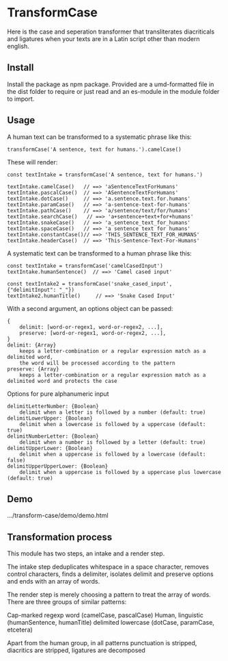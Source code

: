 # TransformCase

Here is the case and seperation transformer that
transliterates diacriticals and ligatures
when your texts are in a Latin script other than modern english.

## Install

Install the package as npm package. Provided are
a umd-formatted file in the dist folder to require or just read
and an es-module in the module folder to import.

## Usage

A human text can be transformed to a systematic phrase like this:

    transformCase('A sentence, text for humans.').camelCase()

These will render:

    const textIntake = transformCase('A sentence, text for humans.')

    textIntake.camelCase()   // ==> 'aSentenceTextForHumans'
    textIntake.pascalCase()  // ==> 'ASentenceTextForHumans'
    textIntake.dotCase()     // ==> 'a.sentence.text.for.humans'
    textIntake.paramCase()   // ==> 'a-sentence-text-for-humans'
    textIntake.pathCase()    // ==> 'a/sentence/text/for/humans'
    textIntake.searchCase()   // ==> 'a+sentence+text+for+humans'
    textIntake.snakeCase()   // ==> 'a_sentence_text_for_humans'
    textIntake.spaceCase()   // ==> 'a sentence text for humans'
    textIntake.constantCase()// ==> 'THIS_SENTENCE_TEXT_FOR_HUMANS'
    textIntake.headerCase()  // ==> 'This-Sentence-Text-For-Humans'

A systematic text can be transformed to a human phrase like this:

    const textIntake = transformCase('camelCasedInput')
    textIntake.humanSentence()  // ==> 'Camel cased input'

    const textIntake2 = transformCase('snake_cased_input', {"delimitInput": "_"})
    textIntake2.humanTitle()     // ==> 'Snake Cased Input'

With a second argument, an options object can be passed:

    {
        delimit: [word-or-regex1, word-or-regex2, ...],
        preserve: [word-or-regex1, word-or-regex2, ...],
    }
    delimit: {Array}
        keeps a letter-combination or a regular expression match as a delimited word,
        the word will be processed according to the pattern
    preserve: {Array}
        keeps a letter-combination or a regular expression match as a delimited word and protects the case

Options for pure alphanumeric input

    delimitLetterNumber: {Boolean}
        delimit when a letter is followed by a number (default: true)
    delimitLowerUpper: {Boolean}
        delimit when a lowercase is followed by a uppercase (default: true)
    delimitNumberLetter: {Boolean}
        delimit when a number is followed by a letter (default: true)
    delimitUpperLower: {Boolean}
        delimit when a uppercase is followed by a lowercase (default: false)
    delimitUpperUpperLower: {Boolean}
        delimit when a uppercase is followed by a uppercase plus lowercase (default: true)

## Demo

.../transform-case/demo/demo.html

## Transformation process

This module has two steps, an intake and a render step.

The intake step
deduplicates whitespace in a space character,
removes control characters,
finds a delimiter,
isolates delimit and preserve options
and ends with an array of words.

The render step is merely choosing a pattern to treat the array of words.
There are three groups of similar patterns:

Cap-marked regexp word (camelCase, pascalCase)
Human, linguistic (humanSentence, humanTitle)
delimited lowercase (dotCase, paramCase, etcetera)

Apart from the human group, in all patterns
punctuation is stripped,
diacritics are stripped,
ligatures are decomposed
